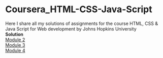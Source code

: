 # Coursera_HTML-CSS-Java-Script
Here I share all my solutions of assignments for the course HTML, CSS &amp; Java Script for Web development by Johns Hopkins University
<br>
**Solution** <br>
[Module 2](https://aayushisingh11.github.io/Coursera_HTML-CSS-Java-Script/module%202/)<br>
[Module 3](https://aayushisingh11.github.io/Coursera_HTML-CSS-Java-Script/module%203/)<br>
[Module 4](https://aayushisingh11.github.io/Coursera_HTML-CSS-Java-Script/module%204/)<br>
